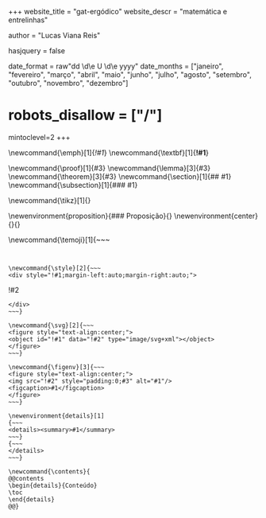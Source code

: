 <!-- ---------------------------------------------------
Add here global page variables to use throughout your
website.
The website_* must be defined for the RSS to work
----------------------------------------------------- -->
+++
website_title = "gat-ergódico"
website_descr = "matemática e entrelinhas"

author = "Lucas Viana Reis"

hasjquery = false

date_format = raw"dd \d\e U \d\e yyyy"
date_months = ["janeiro", "fevereiro", "março", "abril", "maio", "junho", "julho", "agosto", "setembro", "outubro", "novembro", "dezembro"]

# robots_disallow = ["/"]

mintoclevel=2
+++


<!-- Latex-like syntax -->

\newcommand{\emph}[1]{_!#1_}
\newcommand{\textbf}[1]{**!#1**}

\newcommand{\proof}[1]{#3}
\newcommand{\lemma}[3]{#3}
\newcommand{\theorem}[3]{#3}
\newcommand{\section}[1]{## #1}
\newcommand{\subsection}[1]{### #1}

\newcommand{\tikz}[1]{}

\newenvironment{proposition}{### Proposição}{}
\newenvironment{center}{}{}

<!-- end Latex-like syntax -->


\newcommand{\temoji}[1]{~~~
<i class="twa twa-!#1"  aria-role="presentation" aria-label="!#1"></i>
~~~}


\newcommand{\style}[2]{~~~
<div style="!#1;margin-left:auto;margin-right:auto;">
~~~
!#2
~~~
</div>
~~~}

\newcommand{\svg}[2]{~~~
<figure style="text-align:center;">
<object id="!#1" data="!#2" type="image/svg+xml"></object>
</figure>
~~~}

\newcommand{\figenv}[3]{~~~
<figure style="text-align:center;">
<img src="!#2" style="padding:0;#3" alt="#1"/>
<figcaption>#1</figcaption>
</figure>
~~~}

\newenvironment{details}[1]
{~~~
<details><summary>#1</summary>
~~~}
{~~~
</details>
~~~}

\newcommand{\contents}{
@@contents 
\begin{details}{Conteúdo}
\toc 
\end{details}
@@}